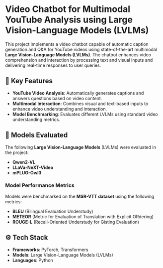 # Video Chatbot for Multimodal YouTube Analysis using Large Vision-Language Models (LVLMs)

This project implements a video chatbot capable of automatic caption generation and Q&A for YouTube videos using state-of-the-art multimodal **Large Vision-Language Models (LVLMs)**. The chatbot enhances video comprehension and interaction by processing text and visual inputs and delivering real-time responses to user queries.

## 🚀 Key Features

- **YouTube Video Analysis**: Automatically generates captions and answers questions based on video content.
- **Multimodal Interaction**: Combines visual and text-based inputs to enhance video understanding and interaction.
- **Model Benchmarking**: Evaluates different LVLMs using standard video understanding metrics.

## 🧠 Models Evaluated

The following **Large Vision-Language Models** (LVLMs) were evaluated in the project:

- **Qwen2-VL**
- **LLaVa-NeXT-Video**
- **mPLUG-Owl3**

### Model Performance Metrics

Models were benchmarked on the **MSR-VTT dataset** using the following metrics:

- **BLEU** (Bilingual Evaluation Understudy)
- **METEOR** (Metric for Evaluation of Translation with Explicit ORdering)
- **ROUGE-L** (Recall-Oriented Understudy for Gisting Evaluation)

## ⚙️ Tech Stack

- **Frameworks**: PyTorch, Transformers
- **Models**: Large Vision-Language Models (LVLMs)
- **Languages**: Python

